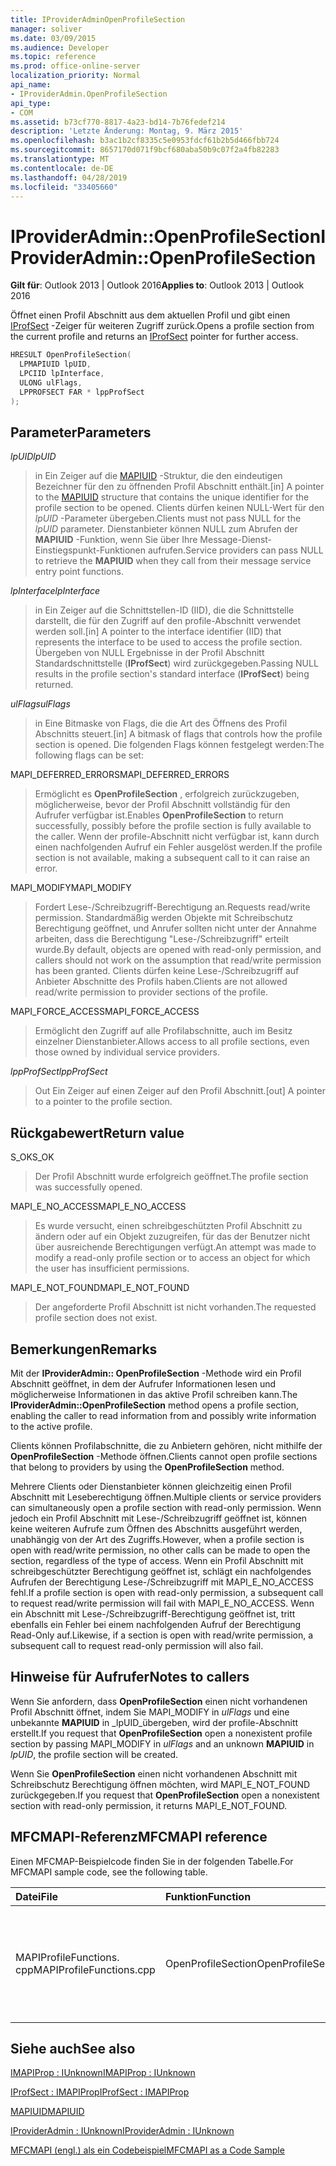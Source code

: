```yaml
---
title: IProviderAdminOpenProfileSection
manager: soliver
ms.date: 03/09/2015
ms.audience: Developer
ms.topic: reference
ms.prod: office-online-server
localization_priority: Normal
api_name:
- IProviderAdmin.OpenProfileSection
api_type:
- COM
ms.assetid: b73cf770-8817-4a23-bd14-7b76fedef214
description: 'Letzte Änderung: Montag, 9. März 2015'
ms.openlocfilehash: b3ac1b2cf8335c5e0953fdcf61b2b5d466fbb724
ms.sourcegitcommit: 8657170d071f9bcf680aba50b9c07f2a4fb82283
ms.translationtype: MT
ms.contentlocale: de-DE
ms.lasthandoff: 04/28/2019
ms.locfileid: "33405660"
---
```

# <a name="iprovideradminopenprofilesection"></a><span data-ttu-id="14eae-103">IProviderAdmin::OpenProfileSection</span><span class="sxs-lookup"><span data-stu-id="14eae-103">IProviderAdmin::OpenProfileSection</span></span>

  
  
<span data-ttu-id="14eae-104">**Gilt für**: Outlook 2013 | Outlook 2016</span><span class="sxs-lookup"><span data-stu-id="14eae-104">**Applies to**: Outlook 2013 | Outlook 2016</span></span> 
  
<span data-ttu-id="14eae-105">Öffnet einen Profil Abschnitt aus dem aktuellen Profil und gibt einen [IProfSect](iprofsectimapiprop.md) -Zeiger für weiteren Zugriff zurück.</span><span class="sxs-lookup"><span data-stu-id="14eae-105">Opens a profile section from the current profile and returns an [IProfSect](iprofsectimapiprop.md) pointer for further access.</span></span> 
  
```cpp
HRESULT OpenProfileSection(
  LPMAPIUID lpUID,
  LPCIID lpInterface,
  ULONG ulFlags,
  LPPROFSECT FAR * lppProfSect
);
```

## <a name="parameters"></a><span data-ttu-id="14eae-106">Parameter</span><span class="sxs-lookup"><span data-stu-id="14eae-106">Parameters</span></span>

 <span data-ttu-id="14eae-107">_lpUID_</span><span class="sxs-lookup"><span data-stu-id="14eae-107">_lpUID_</span></span>
  
> <span data-ttu-id="14eae-108">in Ein Zeiger auf die [MAPIUID](mapiuid.md) -Struktur, die den eindeutigen Bezeichner für den zu öffnenden Profil Abschnitt enthält.</span><span class="sxs-lookup"><span data-stu-id="14eae-108">[in] A pointer to the [MAPIUID](mapiuid.md) structure that contains the unique identifier for the profile section to be opened.</span></span> <span data-ttu-id="14eae-109">Clients dürfen keinen NULL-Wert für den _lpUID_ -Parameter übergeben.</span><span class="sxs-lookup"><span data-stu-id="14eae-109">Clients must not pass NULL for the  _lpUID_ parameter.</span></span> <span data-ttu-id="14eae-110">Dienstanbieter können NULL zum Abrufen der **MAPIUID** -Funktion, wenn Sie über Ihre Message-Dienst-Einstiegspunkt-Funktionen aufrufen.</span><span class="sxs-lookup"><span data-stu-id="14eae-110">Service providers can pass NULL to retrieve the **MAPIUID** when they call from their message service entry point functions.</span></span> 
    
 <span data-ttu-id="14eae-111">_lpInterface_</span><span class="sxs-lookup"><span data-stu-id="14eae-111">_lpInterface_</span></span>
  
> <span data-ttu-id="14eae-112">in Ein Zeiger auf die Schnittstellen-ID (IID), die die Schnittstelle darstellt, die für den Zugriff auf den profile-Abschnitt verwendet werden soll.</span><span class="sxs-lookup"><span data-stu-id="14eae-112">[in] A pointer to the interface identifier (IID) that represents the interface to be used to access the profile section.</span></span> <span data-ttu-id="14eae-113">Übergeben von NULL Ergebnisse in der Profil Abschnitt Standardschnittstelle (**IProfSect**) wird zurückgegeben.</span><span class="sxs-lookup"><span data-stu-id="14eae-113">Passing NULL results in the profile section's standard interface (**IProfSect**) being returned.</span></span> 
    
 <span data-ttu-id="14eae-114">_ulFlags_</span><span class="sxs-lookup"><span data-stu-id="14eae-114">_ulFlags_</span></span>
  
> <span data-ttu-id="14eae-115">in Eine Bitmaske von Flags, die die Art des Öffnens des Profil Abschnitts steuert.</span><span class="sxs-lookup"><span data-stu-id="14eae-115">[in] A bitmask of flags that controls how the profile section is opened.</span></span> <span data-ttu-id="14eae-116">Die folgenden Flags können festgelegt werden:</span><span class="sxs-lookup"><span data-stu-id="14eae-116">The following flags can be set:</span></span>
    
<span data-ttu-id="14eae-117">MAPI_DEFERRED_ERRORS</span><span class="sxs-lookup"><span data-stu-id="14eae-117">MAPI_DEFERRED_ERRORS</span></span> 
  
> <span data-ttu-id="14eae-118">Ermöglicht es **OpenProfileSection** , erfolgreich zurückzugeben, möglicherweise, bevor der Profil Abschnitt vollständig für den Aufrufer verfügbar ist.</span><span class="sxs-lookup"><span data-stu-id="14eae-118">Enables **OpenProfileSection** to return successfully, possibly before the profile section is fully available to the caller.</span></span> <span data-ttu-id="14eae-119">Wenn der profile-Abschnitt nicht verfügbar ist, kann durch einen nachfolgenden Aufruf ein Fehler ausgelöst werden.</span><span class="sxs-lookup"><span data-stu-id="14eae-119">If the profile section is not available, making a subsequent call to it can raise an error.</span></span> 
    
<span data-ttu-id="14eae-120">MAPI_MODIFY</span><span class="sxs-lookup"><span data-stu-id="14eae-120">MAPI_MODIFY</span></span> 
  
> <span data-ttu-id="14eae-121">Fordert Lese-/Schreibzugriff-Berechtigung an.</span><span class="sxs-lookup"><span data-stu-id="14eae-121">Requests read/write permission.</span></span> <span data-ttu-id="14eae-122">Standardmäßig werden Objekte mit Schreibschutz Berechtigung geöffnet, und Anrufer sollten nicht unter der Annahme arbeiten, dass die Berechtigung "Lese-/Schreibzugriff" erteilt wurde.</span><span class="sxs-lookup"><span data-stu-id="14eae-122">By default, objects are opened with read-only permission, and callers should not work on the assumption that read/write permission has been granted.</span></span> <span data-ttu-id="14eae-123">Clients dürfen keine Lese-/Schreibzugriff auf Anbieter Abschnitte des Profils haben.</span><span class="sxs-lookup"><span data-stu-id="14eae-123">Clients are not allowed read/write permission to provider sections of the profile.</span></span>
    
<span data-ttu-id="14eae-124">MAPI_FORCE_ACCESS</span><span class="sxs-lookup"><span data-stu-id="14eae-124">MAPI_FORCE_ACCESS</span></span>
  
> <span data-ttu-id="14eae-125">Ermöglicht den Zugriff auf alle Profilabschnitte, auch im Besitz einzelner Dienstanbieter.</span><span class="sxs-lookup"><span data-stu-id="14eae-125">Allows access to all profile sections, even those owned by individual service providers.</span></span>
    
 <span data-ttu-id="14eae-126">_lppProfSect_</span><span class="sxs-lookup"><span data-stu-id="14eae-126">_lppProfSect_</span></span>
  
> <span data-ttu-id="14eae-127">Out Ein Zeiger auf einen Zeiger auf den Profil Abschnitt.</span><span class="sxs-lookup"><span data-stu-id="14eae-127">[out] A pointer to a pointer to the profile section.</span></span>
    
## <a name="return-value"></a><span data-ttu-id="14eae-128">Rückgabewert</span><span class="sxs-lookup"><span data-stu-id="14eae-128">Return value</span></span>

<span data-ttu-id="14eae-129">S_OK</span><span class="sxs-lookup"><span data-stu-id="14eae-129">S_OK</span></span> 
  
> <span data-ttu-id="14eae-130">Der Profil Abschnitt wurde erfolgreich geöffnet.</span><span class="sxs-lookup"><span data-stu-id="14eae-130">The profile section was successfully opened.</span></span>
    
<span data-ttu-id="14eae-131">MAPI_E_NO_ACCESS</span><span class="sxs-lookup"><span data-stu-id="14eae-131">MAPI_E_NO_ACCESS</span></span> 
  
> <span data-ttu-id="14eae-132">Es wurde versucht, einen schreibgeschützten Profil Abschnitt zu ändern oder auf ein Objekt zuzugreifen, für das der Benutzer nicht über ausreichende Berechtigungen verfügt.</span><span class="sxs-lookup"><span data-stu-id="14eae-132">An attempt was made to modify a read-only profile section or to access an object for which the user has insufficient permissions.</span></span>
    
<span data-ttu-id="14eae-133">MAPI_E_NOT_FOUND</span><span class="sxs-lookup"><span data-stu-id="14eae-133">MAPI_E_NOT_FOUND</span></span> 
  
> <span data-ttu-id="14eae-134">Der angeforderte Profil Abschnitt ist nicht vorhanden.</span><span class="sxs-lookup"><span data-stu-id="14eae-134">The requested profile section does not exist.</span></span>
    
## <a name="remarks"></a><span data-ttu-id="14eae-135">Bemerkungen</span><span class="sxs-lookup"><span data-stu-id="14eae-135">Remarks</span></span>

<span data-ttu-id="14eae-136">Mit der **IProviderAdmin:: OpenProfileSection** -Methode wird ein Profil Abschnitt geöffnet, in dem der Aufrufer Informationen lesen und möglicherweise Informationen in das aktive Profil schreiben kann.</span><span class="sxs-lookup"><span data-stu-id="14eae-136">The **IProviderAdmin::OpenProfileSection** method opens a profile section, enabling the caller to read information from and possibly write information to the active profile.</span></span> 
  
<span data-ttu-id="14eae-137">Clients können Profilabschnitte, die zu Anbietern gehören, nicht mithilfe der **OpenProfileSection** -Methode öffnen.</span><span class="sxs-lookup"><span data-stu-id="14eae-137">Clients cannot open profile sections that belong to providers by using the **OpenProfileSection** method.</span></span> 
  
<span data-ttu-id="14eae-138">Mehrere Clients oder Dienstanbieter können gleichzeitig einen Profil Abschnitt mit Leseberechtigung öffnen.</span><span class="sxs-lookup"><span data-stu-id="14eae-138">Multiple clients or service providers can simultaneously open a profile section with read-only permission.</span></span> <span data-ttu-id="14eae-139">Wenn jedoch ein Profil Abschnitt mit Lese-/Schreibzugriff geöffnet ist, können keine weiteren Aufrufe zum Öffnen des Abschnitts ausgeführt werden, unabhängig von der Art des Zugriffs.</span><span class="sxs-lookup"><span data-stu-id="14eae-139">However, when a profile section is open with read/write permission, no other calls can be made to open the section, regardless of the type of access.</span></span> <span data-ttu-id="14eae-140">Wenn ein Profil Abschnitt mit schreibgeschützter Berechtigung geöffnet ist, schlägt ein nachfolgendes Aufrufen der Berechtigung Lese-/Schreibzugriff mit MAPI_E_NO_ACCESS fehl.</span><span class="sxs-lookup"><span data-stu-id="14eae-140">If a profile section is open with read-only permission, a subsequent call to request read/write permission will fail with MAPI_E_NO_ACCESS.</span></span> <span data-ttu-id="14eae-141">Wenn ein Abschnitt mit Lese-/Schreibzugriff-Berechtigung geöffnet ist, tritt ebenfalls ein Fehler bei einem nachfolgenden Aufruf der Berechtigung Read-Only auf.</span><span class="sxs-lookup"><span data-stu-id="14eae-141">Likewise, if a section is open with read/write permission, a subsequent call to request read-only permission will also fail.</span></span> 
  
## <a name="notes-to-callers"></a><span data-ttu-id="14eae-142">Hinweise für Aufrufer</span><span class="sxs-lookup"><span data-stu-id="14eae-142">Notes to callers</span></span>

<span data-ttu-id="14eae-143">Wenn Sie anfordern, dass **OpenProfileSection** einen nicht vorhandenen Profil Abschnitt öffnet, indem Sie MAPI_MODIFY in _ulFlags_ und eine unbekannte **MAPIUID** in _lpUID_übergeben, wird der profile-Abschnitt erstellt.</span><span class="sxs-lookup"><span data-stu-id="14eae-143">If you request that **OpenProfileSection** open a nonexistent profile section by passing MAPI_MODIFY in  _ulFlags_ and an unknown **MAPIUID** in  _lpUID_, the profile section will be created.</span></span> 
  
<span data-ttu-id="14eae-144">Wenn Sie **OpenProfileSection** einen nicht vorhandenen Abschnitt mit Schreibschutz Berechtigung öffnen möchten, wird MAPI_E_NOT_FOUND zurückgegeben.</span><span class="sxs-lookup"><span data-stu-id="14eae-144">If you request that **OpenProfileSection** open a nonexistent section with read-only permission, it returns MAPI_E_NOT_FOUND.</span></span> 
  
## <a name="mfcmapi-reference"></a><span data-ttu-id="14eae-145">MFCMAPI-Referenz</span><span class="sxs-lookup"><span data-stu-id="14eae-145">MFCMAPI reference</span></span>

<span data-ttu-id="14eae-146">Einen MFCMAP-Beispielcode finden Sie in der folgenden Tabelle.</span><span class="sxs-lookup"><span data-stu-id="14eae-146">For MFCMAPI sample code, see the following table.</span></span>
  
|<span data-ttu-id="14eae-147">**Datei**</span><span class="sxs-lookup"><span data-stu-id="14eae-147">**File**</span></span>|<span data-ttu-id="14eae-148">**Funktion**</span><span class="sxs-lookup"><span data-stu-id="14eae-148">**Function**</span></span>|<span data-ttu-id="14eae-149">**Comment**</span><span class="sxs-lookup"><span data-stu-id="14eae-149">**Comment**</span></span>|
|:-----|:-----|:-----|
|<span data-ttu-id="14eae-150">MAPIProfileFunctions. cpp</span><span class="sxs-lookup"><span data-stu-id="14eae-150">MAPIProfileFunctions.cpp</span></span>  <br/> |<span data-ttu-id="14eae-151">OpenProfileSection</span><span class="sxs-lookup"><span data-stu-id="14eae-151">OpenProfileSection</span></span>  <br/> |<span data-ttu-id="14eae-152">MFCMAPI verwendet die **IProviderAdmin:: OpenProfileSection** -Methode, um einen Profil Abschnitt aus dem aktuellen Profil zu öffnen.</span><span class="sxs-lookup"><span data-stu-id="14eae-152">MFCMAPI uses the **IProviderAdmin::OpenProfileSection** method to open a profile section from the current profile.</span></span>  <br/> |
   
## <a name="see-also"></a><span data-ttu-id="14eae-153">Siehe auch</span><span class="sxs-lookup"><span data-stu-id="14eae-153">See also</span></span>



[<span data-ttu-id="14eae-154">IMAPIProp : IUnknown</span><span class="sxs-lookup"><span data-stu-id="14eae-154">IMAPIProp : IUnknown</span></span>](imapipropiunknown.md)
  
[<span data-ttu-id="14eae-155">IProfSect : IMAPIProp</span><span class="sxs-lookup"><span data-stu-id="14eae-155">IProfSect : IMAPIProp</span></span>](iprofsectimapiprop.md)
  
[<span data-ttu-id="14eae-156">MAPIUID</span><span class="sxs-lookup"><span data-stu-id="14eae-156">MAPIUID</span></span>](mapiuid.md)
  
[<span data-ttu-id="14eae-157">IProviderAdmin : IUnknown</span><span class="sxs-lookup"><span data-stu-id="14eae-157">IProviderAdmin : IUnknown</span></span>](iprovideradminiunknown.md)


[<span data-ttu-id="14eae-158">MFCMAPI (engl.) als ein Codebeispiel</span><span class="sxs-lookup"><span data-stu-id="14eae-158">MFCMAPI as a Code Sample</span></span>](mfcmapi-as-a-code-sample.md)


